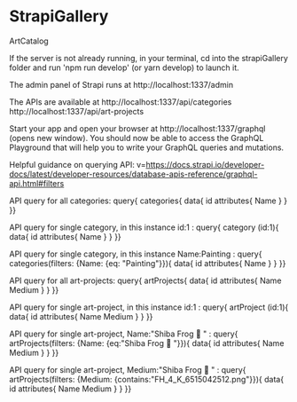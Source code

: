 # StrapiGallery

ArtCatalog

If the server is not already running, in your terminal, cd into the strapiGallery folder and run 'npm run develop' (or yarn develop) to launch it.

The admin panel of Strapi runs at
http://localhost:1337/admin

The APIs are available at
http://localhost:1337/api/categories
http://localhost:1337/api/art-projects

Start your app and open your browser at
http://localhost:1337/graphql
(opens new window). You should now be able to access the GraphQL Playground that will help you to write your GraphQL queries and mutations.

Helpful guidance on querying API:
v=https://docs.strapi.io/developer-docs/latest/developer-resources/database-apis-reference/graphql-api.html#filters

API query for all categories:
query{
categories{
data{
id
attributes{
Name
}
}
}}

API query for single category, in this instance id:1 :
query{
category (id:1){
data{
id
attributes{
Name
}
}
}}

API query for single category, in this instance Name:Painting :
query{
categories(filters: {Name: {eq: "Painting"}}){
data{
id
attributes{
Name
}
}
}}

API query for all art-projects:
query{
artProjects{
data{
id
attributes{
Name
Medium
}
}
}}

API query for single art-project, in this instance id:1 :
query{
artProject (id:1){
data{
id
attributes{
Name
Medium
}
}
}}

API query for single art-project, Name:"Shiba Frog 🐸 " :
query{
artProjects(filters: {Name: {eq:"Shiba Frog 🐸 "}}){
data{
id
attributes{
Name
Medium
}
}
}}

API query for single art-project, Medium:"Shiba Frog 🐸 " :
query{
artProjects(filters: {Medium: {contains:"FH_4_K_6515042512.png"}}){
data{
id
attributes{
Name
Medium
}
}
}}

